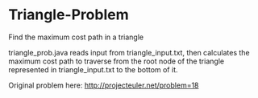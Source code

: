 Triangle-Problem
================

Find the maximum cost path in a triangle

triangle_prob.java reads input from triangle_input.txt, then calculates the maximum cost path to traverse from the root node of the triangle represented in triangle_input.txt to the bottom of it.

Original problem here: http://projecteuler.net/problem=18
